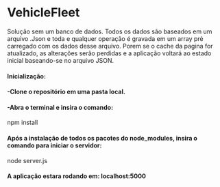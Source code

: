 # VehicleFleet
<p>
Solução sem um banco de dados. Todos os dados são baseados em um arquivo .Json e toda e qualquer operação é gravada em um array pré carregado com os dados desse arquivo. Porem se o cache da pagina for atualizado, as alterações serão perdidas e a aplicação voltará ao estado inicial baseando-se no arquivo JSON.</p>

<h4>Inicialização:</h4>
<h4>-Clone o repositório em uma pasta local.</h4>
<h4>-Abra o terminal e insira o comando:</h4>
  <p>npm install</p>
<h4>Após a instalação de todos os pacotes do node_modules, insira o comando para iniciar o servidor:</h4>
  <p>node server.js</p>
<h4>A aplicação estara rodando em: localhost:5000</h4>

